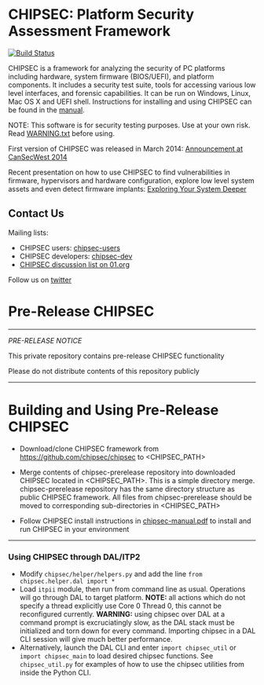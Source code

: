 CHIPSEC: Platform Security Assessment Framework
===============================================

[![Build Status](https://travis-ci.org/chipsec/chipsec.svg?branch=master)](https://travis-ci.org/chipsec/chipsec)

CHIPSEC is a framework for analyzing the security of PC platforms including hardware, system firmware (BIOS/UEFI), and platform components. It includes a security test suite, tools for accessing various low level interfaces, and forensic capabilities. It can be run on Windows, Linux, Mac OS X and UEFI shell. Instructions for installing and using CHIPSEC can be found in the [manual](chipsec-manual.pdf).

NOTE: This software is for security testing purposes. Use at your own risk. Read [WARNING.txt](chipsec/WARNING.txt) before using.

First version of CHIPSEC was released in March 2014:
[Announcement at CanSecWest 2014](https://cansecwest.com/slides/2014/Platform%20Firmware%20Security%20Assessment%20wCHIPSEC-csw14-final.pdf)

Recent presentation on how to use CHIPSEC to find vulnerabilities in firmware, hypervisors and hardware configuration, explore low level system assets and even detect firmware implants:
[Exploring Your System Deeper](https://www.slideshare.net/CanSecWest/csw2017-bazhaniuk-exploringyoursystemdeeperupdated)

Contact Us
----------

Mailing lists:

 * CHIPSEC users: [chipsec-users](https://groups.google.com/forum/#!forum/chipsec-users)
 * CHIPSEC developers: [chipsec-dev](https://groups.google.com/forum/#!forum/chipsec-dev)
 * [CHIPSEC discussion list on 01.org](https://lists.01.org/mailman/listinfo/chipsec)

Follow us on [twitter](https://twitter.com/CHIPSEC)

# Pre-Release CHIPSEC

******************************************************************
 
*PRE-RELEASE NOTICE*

This private repository contains pre-release CHIPSEC functionality

Please do not distribute contents of this repository publicly

******************************************************************

# Building and Using Pre-Release CHIPSEC

* Download/clone CHIPSEC framework from https://github.com/chipsec/chipsec to \<CHIPSEC_PATH\>

* Merge contents of chipsec-prerelease repository into downloaded CHIPSEC located in \<CHIPSEC_PATH\>. This is a simple directory merge. chipsec-prerelease repository has the same directory structure as public CHIPSEC framework. All files from chipsec-prerelease should be moved to corresponding sub-directories in \<CHIPSEC_PATH\>

* Follow CHIPSEC install instructions in [chipsec-manual.pdf](https://github.com/chipsec/chipsec/blob/master/chipsec-manual.pdf) to install and run CHIPSEC in your environment

******************************************************************

### Using CHIPSEC through DAL/ITP2

- Modify `chipsec/helper/helpers.py` and add the line `from chipsec.helper.dal import *`
- Load `itpii` module, then run from command line as usual. Operations will go through DAL to target platform.
  **NOTE:** all actions which do not specify a thread explicitly use Core 0 Thread 0, this cannot be reconfigured currently.
  **WARNING:** using chipsec over DAL at a command prompt is excruciatingly slow, as the DAL stack must be initialized and torn down for every command. Importing chipsec in a DAL CLI session will give much better performance. 
- Alternatively, launch the DAL CLI and enter `import chipsec_util` or `import chipsec_main` to load desired chipsec functions.
  See `chipsec_util.py` for examples of how to use the chipsec utilities from inside the Python CLI.
